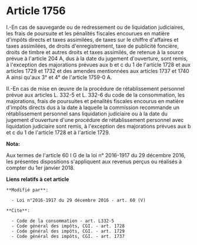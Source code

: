 # Article 1756

I.-En cas de sauvegarde ou de redressement ou de liquidation judiciaires, les frais de poursuite et les pénalités fiscales
encourues en matière d'impôts directs et taxes assimilées, de taxes sur le chiffre d'affaires et taxes assimilées, de droits
d'enregistrement, taxe de publicité foncière, droits de timbre et autres droits et taxes assimilés, de retenue à la source
prévue à l'article 204 A, dus à la date du jugement d'ouverture, sont remis, à l'exception des majorations prévues aux b et c
du 1 de l'article 1728 et aux articles 1729 et 1732 et des amendes mentionnées aux articles 1737 et 1740 A ainsi qu'aux 3° et
4° de l'article 1759-0 A. 

II.-En cas de mise en œuvre de la procédure de rétablissement personnel prévue aux articles L. 332-5 et L. 332-6 du code de
la consommation, les majorations, frais de poursuites et pénalités fiscales encourus en matière d'impôts directs dus à la
date à laquelle la commission recommande un rétablissement personnel sans liquidation judiciaire ou à la date du jugement
d'ouverture d'une procédure de rétablissement personnel avec liquidation judiciaire sont remis, à l'exception des majorations
prévues aux b et c du 1 de l'article 1728 et à l'article 1729.

**Nota:**

Aux termes de l'article 60 I G de la loi n° 2016-1917 du 29 décembre 2016, les présentes dispositions s'appliquent aux
revenus perçus ou réalisés à compter du 1er janvier 2018.

**Liens relatifs à cet article**

	**Modifié par**:

	  - Loi n°2016-1917 du 29 décembre 2016 - art. 60 (V)

	**Cite**:

	  - Code de la consommation - art. L332-5
	  - Code général des impôts, CGI. - art. 1728
	  - Code général des impôts, CGI. - art. 1729
	  - Code général des impôts, CGI. - art. 1737
